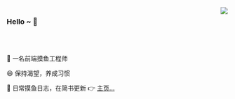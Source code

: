 
<img align="right" src="https://github-readme-stats.vercel.app/api?username=toFrankie&show_icons=true&hide=prs,contribs" />

### Hello ~ 👋 

<br>
<br>

🔭 一名前端摸鱼工程师


😄 保持渴望，养成习惯


🌱 日常摸鱼日志，在简书更新 👉 [主页...](https://www.jianshu.com/u/f4dac74bd955)






<!--
**toFrankie/toFrankie** is a ✨ _special_ ✨ repository because its `README.md` (this file) appears on your GitHub profile.

Here are some ideas to get you started:

- 🔭 I’m currently working on ...
- 🌱 I’m currently learning ...
- 👯 I’m looking to collaborate on ...
- 🤔 I’m looking for help with ...
- 💬 Ask me about ...
- 📫 How to reach me: ...
- 😄 Pronouns: ...
- ⚡ Fun fact: ...


[![Anurag's github stats](https://github-readme-stats.vercel.app/api?username=toFrankie&show_icons=true&hide=prs,contribs)](https://github.com/anuraghazra/github-readme-stats)

[![Top Langs](https://github-readme-stats.vercel.app/api/top-langs/?username=toFrankie&layout=compact)](https://github.com/anuraghazra/github-readme-stats)


-->






